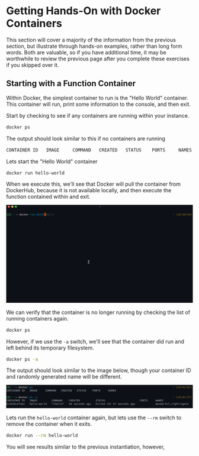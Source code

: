 # Getting Hands-On with Docker Containers

This section will cover a majority of the information from the previous section, but illustrate through hands-on examples, rather than long form words.  Both are valuable, so if you have additional time, it may be worthwhile to review the previous page after you complete these exercises if you skipped over it.

## Starting with a Function Container

Within Docker, the simplest container to run is the "Hello World" container.  This container will run, print some information to the console, and then exit.

Start by checking to see if any containers are running within your instance.

```bash
docker ps
```

The output should look similar to this if no containers are running

```bash
CONTAINER ID   IMAGE     COMMAND   CREATED   STATUS    PORTS     NAMES

```

Lets start the "Hello World" container

```bash
docker run hello-world
```

When we execute this, we'll see that Docker will pull the container from DockerHub, because it is not available locally, and then execute the function contained within and exit.

![Docker Hello World](./images/hello-world-01.gif)

We can verify that the container is no longer running by checking the list of running containers again.

```bash
docker ps
```

However, if we use the `-a` switch, we'll see that the container did run and left behind its temporary filesystem.

```bash
docker ps -a
```

The output should look similar to the image below, though your container ID and randomly generated name will be different.

![Docker ps results](./images/ps-results-01.png)

Lets run the `hello-world` container again, but lets use the `--rm` switch to remove the container when it exits.

```bash
docker run --rm hello-world
```

You will see results similar to the previous instantiation, however, 